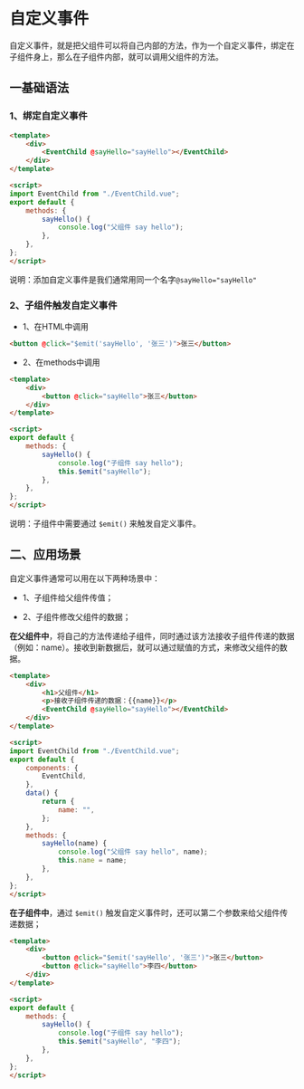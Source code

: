 

# 自定义事件

自定义事件，就是把父组件可以将自己内部的方法，作为一个自定义事件，绑定在子组件身上，那么在子组件内部，就可以调用父组件的方法。

## 一基础语法

### 1、绑定自定义事件

```html
<template>
    <div>
        <EventChild @sayHello="sayHello"></EventChild> 
    </div>
</template>

<script>
import EventChild from "./EventChild.vue";
export default {
    methods: {
        sayHello() {
            console.log("父组件 say hello");
        },
    },
};
</script>
```

说明：添加自定义事件是我们通常用同一个名字`@sayHello="sayHello"`

### 2、子组件触发自定义事件

- 1、在HTML中调用

```html
<button @click="$emit('sayHello', '张三')">张三</button>
```

- 2、在methods中调用

```html
<template>
    <div>
        <button @click="sayHello">张三</button>
    </div>
</template>

<script>
export default {
    methods: {
        sayHello() {
            console.log("子组件 say hello");
            this.$emit("sayHello");
        },
    },
};
</script>
```

说明：子组件中需要通过 `$emit()` 来触发自定义事件。

## 二、应用场景

自定义事件通常可以用在以下两种场景中：

- 1、子组件给父组件传值；

- 2、子组件修改父组件的数据；

**在父组件中**，将自己的方法传递给子组件，同时通过该方法接收子组件传递的数据（例如：name）。接收到新数据后，就可以通过赋值的方式，来修改父组件的数据。

```html
<template>
    <div>
        <h1>父组件</h1>
        <p>接收子组件传递的数据：{{name}}</p>
        <EventChild @sayHello="sayHello"></EventChild>
    </div>
</template>

<script>
import EventChild from "./EventChild.vue";
export default {
    components: {
        EventChild,
    },
    data() {
        return {
            name: "",
        };
    },
    methods: {
        sayHello(name) {
            console.log("父组件 say hello", name);
            this.name = name;
        },
    },
};
</script>
```

**在子组件中**，通过 `$emit()` 触发自定义事件时，还可以第二个参数来给父组件传递数据；

```html
<template>
    <div>
        <button @click="$emit('sayHello', '张三')">张三</button>
        <button @click="sayHello">李四</button>
    </div>
</template>

<script>
export default {
    methods: {
        sayHello() {
            console.log("子组件 say hello");
            this.$emit("sayHello", "李四");
        },
    },
};
</script>
```

